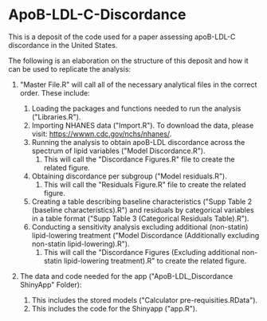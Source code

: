 # ApoB-LDL-C-Discordance
This is a deposit of the code used for a paper assessing apoB-LDL-C discordance in the United States.

The following is an elaboration on the structure of this deposit and how it can be used to replicate the analysis:

1. "Master File.R" will call all of the necessary analytical files in the correct order. These include:
    1. Loading the packages and functions needed to run the analysis ("Libraries.R").
    2. Importing NHANES data ("Import.R"). To download the data, please visit: https://wwwn.cdc.gov/nchs/nhanes/.
    3. Running the analysis to obtain apoB-LDL discordance across the spectrum of lipid variables ("Model Discordance.R").
        1. This will call the "Discordance Figures.R" file to create the related figure. 
    5. Obtaining discordance per subgroup ("Model residuals.R").
        1. This will call the "Residuals Figure.R" file to create the related figure. 
    7. Creating a table describing baseline characteristics ("Supp Table 2 (baseline characteristics).R") and residuals by categorical variables in a table format ("Supp Table 3 (Categorical Residuals Table).R").
    8. Conducting a sensitivity analysis excluding additional (non-statin) lipid-lowering treatment ("Model Discordance (Additionally excluding non-statin lipid-lowering).R").
        1. This will call the "Discordance Figures (Excluding additional non-statin lipid-lowering treatment).R" to create the related figure.


2. The data and code needed for the app ("ApoB-LDL_Discordance ShinyApp" Folder):
    1. This includes the stored models ("Calculator pre-requisities.RData").
    2. This includes the code for the Shinyapp ("app.R").
